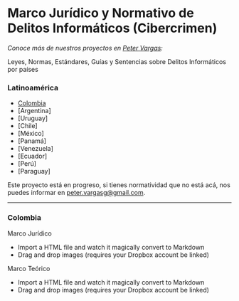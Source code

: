 # Marco Jurídico y Normativo de Delitos Informáticos (Cibercrimen)
_Conoce más de nuestros proyectos en [Peter Vargas](https://petervargas.com):_

Leyes, Normas, Estándares, Guías y Sentencias sobre Delitos Informáticos por países

### Latinoamérica

* [Colombia](https://petervargas.com)
* [Argentina]
* [Uruguay]
* [Chile]
* [México]
* [Panamá]
* [Venezuela]
* [Ecuador]
* [Perú]
* [Paraguay]

Este proyecto está en progreso, si tienes normatividad que no está acá, nos puedes informar en peter.vargasg@gmail.com.

-------------

### Colombia

Marco Jurídico

  - Import a HTML file and watch it magically convert to Markdown
  - Drag and drop images (requires your Dropbox account be linked)

Marco Teórico

  - Import a HTML file and watch it magically convert to Markdown
  - Drag and drop images (requires your Dropbox account be linked)
